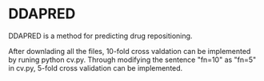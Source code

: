 # DDAPRED
DDAPRED is a method for predicting drug repositioning.

After downlading all the files, 10-fold cross valdation can be implemented by runing python cv.py.
Through modifying the sentence "fn=10" as "fn=5" in cv.py, 5-fold cross validation can be implemented. 
